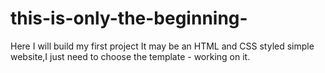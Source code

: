 # this-is-only-the-beginning-
Here I will build my first project
It may be an HTML and CSS styled simple website,I just need to choose the template - working on it.
